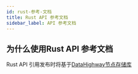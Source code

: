 ```yaml
---
id: rust-参考-文档
title: Rust API 参考文档
sidebar_label: API 参考文档
---
```


## 为什么使用Rust API 参考文档

Rust API 引用发布时将基于<a href="https://github.com/DataHighway-DHX/node" target="_blank" class="pretty-link pretty-link-colored">DataHighway节点存储库</a>